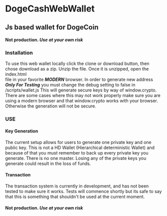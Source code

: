 # DogeCashWebWallet
## Js based wallet for DogeCoin
#### Not production. **_Use at your own risk_**
### Installation
To use this web wallet locally click the clone or download button, then chose download as a zip. Unzip the file. Once it is unzipped, open the index.html  
file in your favorite **_MODERN_** browser.
In order to generate new address **_Only For Testing_** you must change the debug setting to
false in /scripts/wallet.js This will generate secure keys by way of window.crypto. There are
some cases where this may not work properly make sure you are using a modern browser and that
window.crypto works with your browser. Otherwise the generation will not be secure.
### USE

#### Key Generation
The current setup allows for users to generate one private key and one public key. This is not a HD Wallet (Hierarchical deterministic Wallet) and because of that you must remember to back up every private key you generate. There is no one master. Losing any of the private keys you generate could result in the loss of funds.

#### Transaction
The transaction system is currently in development, and has not been tested to make sure it works.
Tests will commence shortly but its safe to say that this is something that shouldn't be used
at the current moment.

#### Not production. **_Use at your own risk_**
